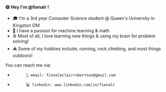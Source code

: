#### 😄 Hey I'm @fionalr ! 
- 🎓 I’m a 3rd year Computer Science student @ Queen's University in Kingston ON!
- 🤖 I have a passion for machine learning & math
- ⚙️ Most of all, I love learning new things & using my brain for problem solving!
- ⛺ Some of my hobbies include; running, rock climbing, and most things outdoors!



You can reach me via:
-           📨 email: fionaleclairrobertson@gmail.com
-           💻 linkedin: www.linkedin.com/in/fionalr
